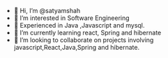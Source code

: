 - 👋 Hi, I’m @satyamshah
- 👀 I’m interested in  Software Engineering
- 🌱 Experienced in Java ,Javascript and mysql.
- 🌱 I’m currently learning react, Spring and hibernate
- 💞️ I’m looking to collaborate on projects involving  javascript,React,Java,Spring and hibernate.


<!---
satyamshah/satyamshah is a ✨ special ✨ repository because its `README.md` (this file) appears on your GitHub profile.
You can click the Preview link to take a look at your changes.
--->

